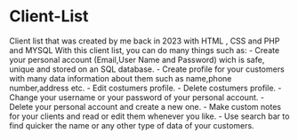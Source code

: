 # Client-List
Client list that was created by me back in 2023 with HTML , CSS and PHP and MYSQL
With this client list, you can do many things such as:
    - Create your personal account (Email,User Name and Password) wich is safe, unique and stored on an SQL database.
    - Create profile for your customers with many data information about them such as name,phone number,address etc.
    - Edit costumers profile.
    - Delete costumers profile.
    - Change your username or your  password of your personal account.
    - Delete your personal account and create a new one.
    - Make custom notes for your clients and read or edit them whenever you like.
    - Use search bar to find quicker the name or any other type of data of your customers.
